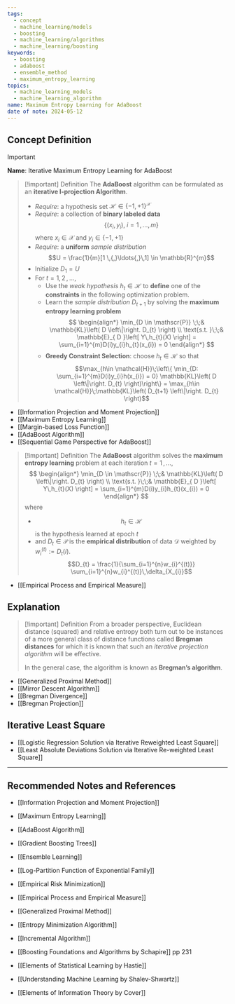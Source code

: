 ```yaml
---
tags:
  - concept
  - machine_learning/models
  - boosting
  - machine_learning/algorithms
  - machine_learning/boosting
keywords:
  - boosting
  - adaboost
  - ensemble_method
  - maximum_entropy_learning
topics:
  - machine_learning_models
  - machine_learning_algorithm
name: Maximum Entropy Learning for AdaBoost
date of note: 2024-05-12
---
```


## Concept Definition

>[!important]
>**Name**: Iterative Maximum Entropy Learning for AdaBoost

>[!important] Definition
>The **AdaBoost** algorithm can be formulated as an **iterative I-projection Algorithm**. 
>- *Require*: a hypothesis set $\mathcal{H} \in \left\{ -1, +1 \right\}^{\mathcal{X}}$
>- *Require*: a collection of **binary labeled data** $$\left\{ (x_{i}, y_{i}), \; i=1 \,{,}\ldots{,}\, m\right\}$$ where $x_{i}\in \mathcal{X}$ and $y_{i}\in \left\{ -1, +1 \right\}$
>- *Require*: a **uniform** *sample distribution* $$U = \frac{1}{m}[1 \,{,}\ldots{,}\,1] \in \mathbb{R}^{m}$$
>- Initialize $D_{1} = U$
>- For $t=1,\,2\,{,}\ldots{,}\,$
>	- Use the *weak hypothesis* $h_{t}\in \mathcal{H}$ to **define** one of the **constraints** in the following optimization problem.
>	- Learn the *sample distribution* $D_{t+1}$ by solving the **maximum entropy learning problem**
>	  $$
>	  \begin{align*}
>	  \min_{D \in \mathscr{P}} \;\;& \mathbb{KL}\left( D \left\|\right. D_{t} \right) \\
>	  \text{s.t. }\;\;& \mathbb{E}_{ D }\left[ Y\,h_{t}(X) \right] = \sum_{i=1}^{m}D(i)y_{i}h_{t}(x_{i}) = 0
>	  \end{align*}
>	 $$
>	- **Greedy Constraint Selection**: choose $h_{t}\in \mathcal{H}$ so that $$\max_{h\in \mathcal{H}}\;\left\{ \min_{D: \sum_{i=1}^{m}D(i)y_{i}h(x_{i}) = 0} \mathbb{KL}\left( D \left\|\right. D_{t} \right)\right\} = \max_{h\in \mathcal{H}}\;\mathbb{KL}\left( D_{t+1} \left\|\right. D_{t} \right)$$


- [[Information Projection and Moment Projection]]
- [[Maximum Entropy Learning]]
- [[Margin-based Loss Function]]
- [[AdaBoost Algorithm]]
- [[Sequential Game Perspective for AdaBoost]]

>[!important] Definition
>The **AdaBoost** algorithm solves the **maximum entropy learning** problem at each iteration $t=1\,{,}\ldots{,}\,$
>$$
>\begin{align*}
>\min_{D \in \mathscr{P}} \;\;& \mathbb{KL}\left( D \left\|\right. D_{t} \right) \\
>\text{s.t. }\;\;& \mathbb{E}_{ D }\left[ Y\,h_{t}(X) \right] = \sum_{i=1}^{m}D(i)y_{i}h_{t}(x_{i}) = 0
>\end{align*}
>$$
>where 
>- $$h_{t}\in \mathcal{H}$$ is the hypothesis learned at epoch $t$
>- and $D_{t} \in \mathscr{P}$ is the **empirical distribution** of data $\mathcal{D}$ weighted by $w_{i}^{(t)} :=  D_{t}(i).$ $$D_{t} = \frac{1}{\sum_{i=1}^{n}w_{i}^{(t)}} \sum_{i=1}^{n}w_{i}^{(t)}\,\delta_{X_{i}}$$

- [[Empirical Process and Empirical Measure]]


## Explanation

>[!important] Definition
>From a broader perspective, Euclidean distance (squared) and relative entropy both turn out to be instances of a more general class of distance functions called **Bregman distances** for which it is known that such an *iterative projection algorithm* will be effective. 
>
>In the general case, the algorithm is known as **Bregman’s algorithm**.

- [[Generalized Proximal Method]]
- [[Mirror Descent Algorithm]]
- [[Bregman Divergence]]
- [[Bregman Projection]]


## Iterative Least Square

- [[Logistic Regression Solution via Iterative Reweighted Least Square]]
- [[Least Absolute Deviations Solution via Iterative Re-weighted Least Square]]



-----------
##  Recommended Notes and References


- [[Information Projection and Moment Projection]]
- [[Maximum Entropy Learning]]
- [[AdaBoost Algorithm]]
- [[Gradient Boosting Trees]]

- [[Ensemble Learning]]

- [[Log-Partition Function of Exponential Family]]


- [[Empirical Risk Minimization]]
- [[Empirical Process and Empirical Measure]]


- [[Generalized Proximal Method]]
- [[Entropy Minimization Algorithm]]
- [[Incremental Algorithm]]


- [[Boosting Foundations and Algorithms by Schapire]]  pp 231
- [[Elements of Statistical Learning by Hastie]]
- [[Understanding Machine Learning by Shalev-Shwartz]]
- [[Elements of Information Theory by Cover]]